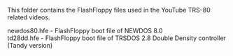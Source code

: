This folder contains the FlashFloppy files used in the YouTube TRS-80 related videos.

newdos80.hfe - FlashFloppy boot file of NEWDOS 8.0
<br>
td28dd.hfe - FlashFloppy boot file of TRSDOS 2.8 Double Density controller (Tandy version)
